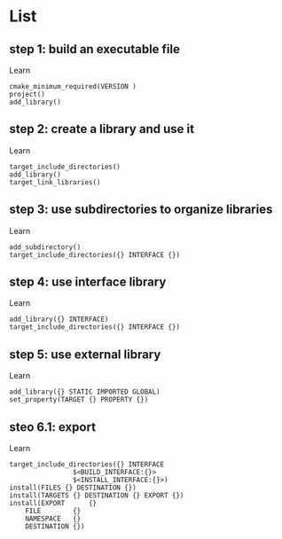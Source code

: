 # List

## step 1: build an executable file
Learn
```
cmake_minimum_required(VERSION )
project()
add_library()
```

## step 2: create a library and use it
Learn
```
target_include_directories()
add_library()
target_link_libraries()
```

## step 3: use subdirectories to organize libraries
Learn
```
add_subdirectory()
target_include_directories({} INTERFACE {})
```

## step 4: use interface library
Learn
```
add_library({} INTERFACE)
target_include_directories({} INTERFACE {})
```

## step 5: use external library
Learn
```
add_library({} STATIC IMPORTED GLOBAL)
set_property(TARGET {} PROPERTY {})
```

## steo 6.1: export
Learn
```
target_include_directories({} INTERFACE 
				$<BUILD_INTERFACE:{}>
				$<INSTALL_INTERFACE:{}>)
install(FILES {} DESTINATION {})
install(TARGETS {} DESTINATION {} EXPORT {})
install(EXPORT      {}
	FILE 	    {}
	NAMESPACE   {}
	DESTINATION {})
```
